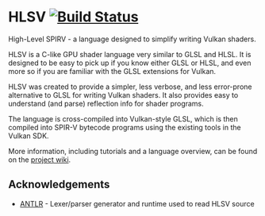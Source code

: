 # HLSV [![Build Status](https://travis-ci.org/mossseank/HLSV.svg?branch=master)](https://travis-ci.org/mossseank/HLSV)
High-Level SPIRV  -  a language designed to simplify writing Vulkan shaders.

HLSV is a C-like GPU shader language very similar to GLSL and HLSL. It is designed to be easy to pick up if you know either GLSL or HLSL, and even more so if you are familiar with the GLSL extensions for Vulkan.

HLSV was created to provide a simpler, less verbose, and less error-prone alternative to GLSL for writing Vulkan shaders. It also provides easy to understand (and parse) reflection info for shader programs.

The language is cross-compiled into Vulkan-style GLSL, which is then compiled into SPIR-V bytecode programs using the existing tools in the Vulkan SDK.

More information, including tutorials and a language overview, can be found on the [project wiki](https://github.com/mossseank/HLSV/wiki).

## Acknowledgements
* [ANTLR](https://www.antlr.org/) - Lexer/parser generator and runtime used to read HLSV source
